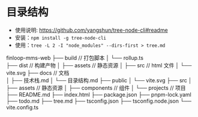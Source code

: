 # 目录结构

-   使用说明: https://github.com/yangshun/tree-node-cli#readme
-   安装：`npm install -g tree-node-cli`
-   使用：`tree -L 2 -I "node_modules" --dirs-first > tree.md`

finloop-mms-web
├── build // 打包脚本
│ └── rollup.ts  
├── dist // 构建产物
│ ├── assets // 静态资源
│ ├── src // html 文件
│ └── vite.svg
├── docs // 文档  
│ ├── 技术栈.md
│ └── 目录结构.md
├── public
│ └── vite.svg
├── src
│ ├── assets // 静态资源
│ ├── components // 组件
│ └── projects // 项目
├── README.md
├── index.html
├── package.json
├── pnpm-lock.yaml
├── todo.md
├── tree.md
├── tsconfig.json
├── tsconfig.node.json
└── vite.config.ts
